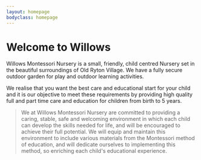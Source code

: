 ```yaml
---
layout: homepage
bodyclass: homepage
---
```


# Welcome to Willows

Willows Montessori Nursery is a small, friendly, child centred Nursery set in the beautiful surroundings of Old Ryton Village.  We have a fully secure outdoor garden for play and outdoor learning activities.

We realise that you want the best care and educational start for your child and it is our objective to meet these requirements by providing high quality full and part time care and education for children from birth to 5 years.

> We at Willows Montessori Nursery are committed to providing a caring, stable, safe and welcoming environment in which each child can develop the skills needed for life, and will be encouraged to achieve their full potential.
> We will equip and maintain this environment to include various materials from the Montessori method of education, and will dedicate ourselves to implementing this method, so enriching each child's educational experience.
